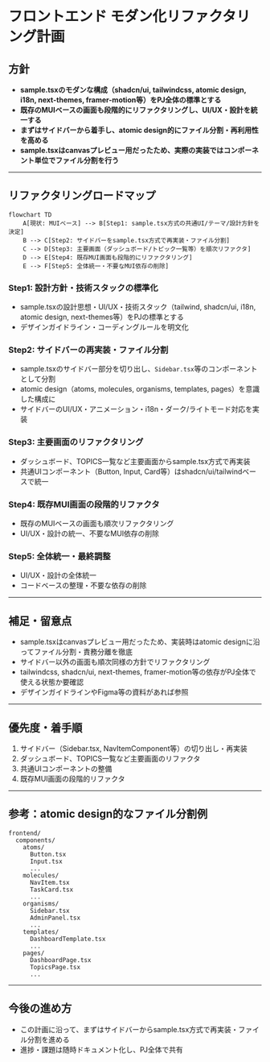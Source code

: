# フロントエンド モダン化リファクタリング計画

## 方針
- **sample.tsxのモダンな構成（shadcn/ui, tailwindcss, atomic design, i18n, next-themes, framer-motion等）をPJ全体の標準とする**
- **既存のMUIベースの画面も段階的にリファクタリングし、UI/UX・設計を統一する**
- **まずはサイドバーから着手し、atomic design的にファイル分割・再利用性を高める**
- **sample.tsxはcanvasプレビュー用だったため、実際の実装ではコンポーネント単位でファイル分割を行う**

---

## リファクタリングロードマップ

```mermaid
flowchart TD
    A[現状: MUIベース] --> B[Step1: sample.tsx方式の共通UI/テーマ/設計方針を決定]
    B --> C[Step2: サイドバーをsample.tsx方式で再実装・ファイル分割]
    C --> D[Step3: 主要画面（ダッシュボード/トピック一覧等）を順次リファクタ]
    D --> E[Step4: 既存MUI画面も段階的にリファクタリング]
    E --> F[Step5: 全体統一・不要なMUI依存の削除]
```

### Step1: 設計方針・技術スタックの標準化
- sample.tsxの設計思想・UI/UX・技術スタック（tailwind, shadcn/ui, i18n, atomic design, next-themes等）をPJの標準とする
- デザインガイドライン・コーディングルールを明文化

### Step2: サイドバーの再実装・ファイル分割
- sample.tsxのサイドバー部分を切り出し、`Sidebar.tsx`等のコンポーネントとして分割
- atomic design（atoms, molecules, organisms, templates, pages）を意識した構成に
- サイドバーのUI/UX・アニメーション・i18n・ダーク/ライトモード対応を実装

### Step3: 主要画面のリファクタリング
- ダッシュボード、TOPICS一覧など主要画面からsample.tsx方式で再実装
- 共通UIコンポーネント（Button, Input, Card等）はshadcn/ui/tailwindベースで統一

### Step4: 既存MUI画面の段階的リファクタ
- 既存のMUIベースの画面も順次リファクタリング
- UI/UX・設計の統一、不要なMUI依存の削除

### Step5: 全体統一・最終調整
- UI/UX・設計の全体統一
- コードベースの整理・不要な依存の削除

---

## 補足・留意点
- sample.tsxはcanvasプレビュー用だったため、実装時はatomic designに沿ってファイル分割・責務分離を徹底
- サイドバー以外の画面も順次同様の方針でリファクタリング
- tailwindcss, shadcn/ui, next-themes, framer-motion等の依存がPJ全体で使える状態か要確認
- デザインガイドラインやFigma等の資料があれば参照

---

## 優先度・着手順
1. サイドバー（Sidebar.tsx, NavItemComponent等）の切り出し・再実装
2. ダッシュボード、TOPICS一覧など主要画面のリファクタ
3. 共通UIコンポーネントの整備
4. 既存MUI画面の段階的リファクタ

---

## 参考：atomic design的なファイル分割例

```
frontend/
  components/
    atoms/
      Button.tsx
      Input.tsx
      ...
    molecules/
      NavItem.tsx
      TaskCard.tsx
      ...
    organisms/
      Sidebar.tsx
      AdminPanel.tsx
      ...
    templates/
      DashboardTemplate.tsx
      ...
    pages/
      DashboardPage.tsx
      TopicsPage.tsx
      ...
```

---

## 今後の進め方
- この計画に沿って、まずはサイドバーからsample.tsx方式で再実装・ファイル分割を進める
- 進捗・課題は随時ドキュメント化し、PJ全体で共有